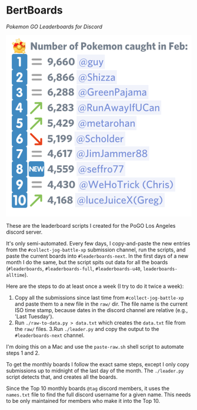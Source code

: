 # BertBoards
_Pokemon GO Leaderboards for Discord_

![Leaderboards Screenshot](README.png)

These are the leaderboard scripts I created for the PoGO Los Angeles discord server.

It's only semi-automated. Every few days, I copy-and-paste the new entries from the
`#collect-jog-battle-xp` submission channel, run the scripts, and paste the current boards into `#leaderboards-next`.
In the first days of a new month I do the same, but the script spits out data for all the boards
(`#leaderboards`, `#leaderboards-full`, `#leaderboards-u40`, `leaderboards-alltime`).

Here are the steps to do at least once a week (I try to do it twice a week):
1. Copy all the submissions since last time from `#collect-jog-battle-xp` and paste them to a new file
   in the `raw/` dir. The file name is the current ISO time stamp, because dates in the discord channel
   are relative (e.g., 'Last Tuesday').
2. Run `./raw-to-data.py > data.txt` which creates the `data.txt` file from the `raw/` files.
3.Run `./leader.py` and copy the output to the `#leaderboards-next` channel.

I'm doing this on a Mac and use the `paste-raw.sh` shell script to automate steps 1 and 2.

To get the monthly boards I follow the exact same steps, except I only copy submissions up to midnight of
the last day of the month. The `./leader.py` script detects that, and creates all the boards.

Since the Top 10 monthly boards `@tag` discord members, it uses the `names.txt` file to find the
full discord username for a given name. This needs to be only maintained for members who make it into
the Top 10.
